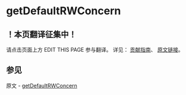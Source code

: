 # getDefaultRWConcern

## ！本页翻译征集中！

请点击页面上方 EDIT THIS PAGE 参与翻译。
详见：
[贡献指南]( https://github.com/JinMuInfo/MongoDB-Manual-zh/blob/master/CONTRIBUTING.md )、
[原文链接](  https://docs.mongodb.com/manual/reference/command/getDefaultRWConcern/  )。

## 参见

原文 - [getDefaultRWConcern]( https://docs.mongodb.com/manual/reference/command/getDefaultRWConcern/ )

